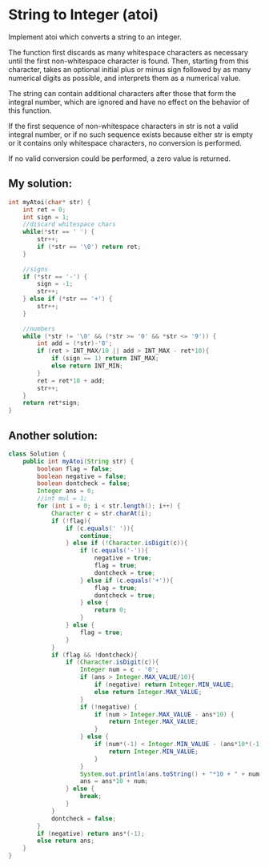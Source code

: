 # String to Integer (atoi)

Implement atoi which converts a string to an integer.

The function first discards as many whitespace characters as necessary until the first non-whitespace character is found. Then, starting from this character, takes an optional initial plus or minus sign followed by as many numerical digits as possible, and interprets them as a numerical value.

The string can contain additional characters after those that form the integral number, which are ignored and have no effect on the behavior of this function.

If the first sequence of non-whitespace characters in str is not a valid integral number, or if no such sequence exists because either str is empty or it contains only whitespace characters, no conversion is performed.

If no valid conversion could be performed, a zero value is returned.

## My solution:

```C
int myAtoi(char* str) {
    int ret = 0;
    int sign = 1;
    //discard whitespace chars
    while(*str == ' ') {
        str++;
        if (*str == '\0') return ret;
    }
    
    //signs
    if (*str == '-') {
        sign = -1;
        str++;
    } else if (*str == '+') {
        str++;
    }
    
    //numbers
    while (*str != '\0' && (*str >= '0' && *str <= '9')) {
        int add = (*str)-'0';
        if (ret > INT_MAX/10 || add > INT_MAX - ret*10){
            if (sign == 1) return INT_MAX;
            else return INT_MIN;
        }
        ret = ret*10 + add;
        str++;
    }
    return ret*sign;
}
```

## Another solution:

```Java
class Solution {
    public int myAtoi(String str) {
        boolean flag = false;
        boolean negative = false;
        boolean dontcheck = false;
        Integer ans = 0;
        //int mul = 1;
        for (int i = 0; i < str.length(); i++) {
            Character c = str.charAt(i);
            if (!flag){
                if (c.equals(' ')){
                    continue;
                } else if (!Character.isDigit(c)){
                    if (c.equals('-')){
                        negative = true;
                        flag = true;
                        dontcheck = true;
                    } else if (c.equals('+')){
                        flag = true;
                        dontcheck = true;
                    } else {
                        return 0;
                    }
                } else {
                    flag = true;
                }
            }
            if (flag && !dontcheck){
                if (Character.isDigit(c)){
                    Integer num = c - '0';
                    if (ans > Integer.MAX_VALUE/10){
                        if (negative) return Integer.MIN_VALUE;
                        else return Integer.MAX_VALUE;
                    }
                    if (!negative) {
                        if (num > Integer.MAX_VALUE - ans*10) {
                            return Integer.MAX_VALUE;
                        }
                    } else {
                        if (num*(-1) < Integer.MIN_VALUE - (ans*10*(-1))) {
                            return Integer.MIN_VALUE;
                        }
                    }
                    System.out.println(ans.toString() + "*10 + " + num.toString());
                    ans = ans*10 + num;
                } else {
                    break;
                }
            }
            dontcheck = false;
        }
        if (negative) return ans*(-1);
        else return ans;
    }
}
```
